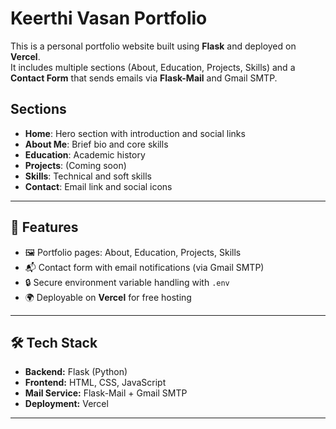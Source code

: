 # Keerthi Vasan Portfolio

This is a personal portfolio website built using **Flask** and deployed on **Vercel**.  
It includes multiple sections (About, Education, Projects, Skills) and a **Contact Form** that sends emails via **Flask-Mail** and Gmail SMTP.

## Sections

- **Home**: Hero section with introduction and social links  
- **About Me**: Brief bio and core skills  
- **Education**: Academic history  
- **Projects**: (Coming soon)  
- **Skills**: Technical and soft skills  
- **Contact**: Email link and social icons  

---

## 🚀 Features
- 🖼️ Portfolio pages: About, Education, Projects, Skills  
- 📬 Contact form with email notifications (via Gmail SMTP)  
- 🔒 Secure environment variable handling with `.env`  
- 🌍 Deployable on **Vercel** for free hosting  

---

## 🛠️ Tech Stack
- **Backend:** Flask (Python)  
- **Frontend:** HTML, CSS, JavaScript  
- **Mail Service:** Flask-Mail + Gmail SMTP  
- **Deployment:** Vercel  

---

